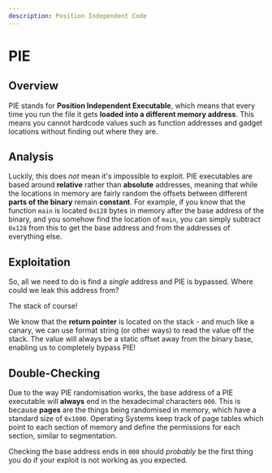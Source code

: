 ```yaml
---
description: Position Independent Code
---
```


# PIE

## Overview

PIE stands for **Position Independent Executable**, which means that every time you run the file it gets **loaded into a different memory address**. This means you cannot hardcode values such as function addresses and gadget locations without finding out where they are.

## Analysis

Luckily, this does _not_ mean it's impossible to exploit. PIE executables are based around **relative** rather than **absolute** addresses, meaning that while the locations in memory are fairly random the offsets between different **parts of the binary** remain **constant**. For example, if you know that the function `main` is located `0x128` bytes in memory after the base address of the binary, and you somehow find the location of `main`, you can simply subtract `0x128` from this to get the base address and from the addresses of everything else.

## Exploitation

So, all we need to do is find a _single_ address and PIE is bypassed. Where could we leak this address from?

The stack of course!

We know that the **return pointer** is located on the stack - and much like a canary, we can use format string \(or other ways\) to read the value off the stack. The value will always be a static offset away from the binary base, enabling us to completely bypass PIE!

## Double-Checking

Due to the way PIE randomisation works, the base address of a PIE executable will **always** end in the hexadecimal characters `000`. This is because **pages** are the things being randomised in memory, which have a standard size of `0x1000`. Operating Systems keep track of page tables which point to each section of memory and define the permissions for each section, similar to segmentation.

Checking the base address ends in `000` should _probably_ be the first thing you do if your exploit is not working as you expected.

